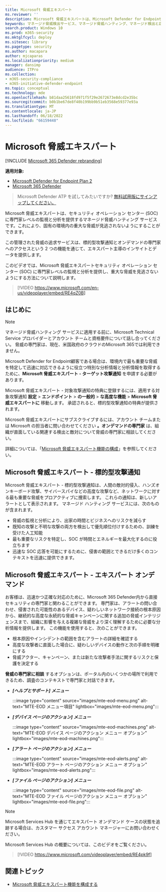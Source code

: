 ```yaml
---
title: Microsoft 脅威エキスパート
ms.reviewer: ''
description: Microsoft 脅威エキスパートは、Microsoft Defender for Endpointに対する専門知識の追加レイヤーを提供します。
keywords: マネージド脅威検出サービス、マネージド脅威ハンティング、マネージド検出と応答 (MDR) サービス、MTE、Microsoft 脅威エキスパート、MTE-TAN、ターゲット攻撃通知、ターゲット攻撃通知
search.product: Windows 10
ms.prod: m365-security
ms.mktglfcycl: deploy
ms.sitesec: library
ms.pagetype: security
ms.author: macapara
author: mjcaparas
ms.localizationpriority: medium
manager: dansimp
audience: ITPro
ms.collection:
- m365-security-compliance
- m365-initiative-defender-endpoint
ms.topic: conceptual
ms.technology: mde
ms.openlocfilehash: b81daa25618fd971f5f29e2672673e8dcd2e35bc
ms.sourcegitcommit: b0b1be67de8f40b199bb9b51eb3568e59377e93a
ms.translationtype: MT
ms.contentlocale: ja-JP
ms.lasthandoff: 06/18/2022
ms.locfileid: "66159448"
---
```

# <a name="microsoft-threat-experts"></a>Microsoft 脅威エキスパート

[!INCLUDE [Microsoft 365 Defender rebranding](../../includes/microsoft-defender.md)]

**適用対象:**
- [Microsoft Defender for Endpoint Plan 2](https://go.microsoft.com/fwlink/p/?linkid=2154037)
- [Microsoft 365 Defender](https://go.microsoft.com/fwlink/?linkid=2118804)

> Microsoft Defender ATP を試してみたいですか? [無料試用版にサインアップしてください。](https://signup.microsoft.com/create-account/signup?products=7f379fee-c4f9-4278-b0a1-e4c8c2fcdf7e&ru=https://aka.ms/MDEp2OpenTrial?ocid=docs-wdatp-exposedapis-abovefoldlink)

Microsoft 脅威エキスパートは、セキュリティ オペレーション センター (SOC) に専門家レベルの監視と分析を提供するマネージド脅威ハンティング サービスです。これにより、固有の環境内の重大な脅威が見逃されないようにすることができます。

この管理された脅威の追求サービスは、標的型攻撃通知とオンデマンドの専門家へのアクセスという 2 つの機能を通じて、エキスパート主導のインサイトとデータを提供します。

このビデオでは、Microsoft 脅威エキスパートセキュリティ オペレーション センター (SOC) に専門家レベルの監視と分析を提供し、重大な脅威を見逃さないようにする方法について説明します。 
> [!VIDEO https://www.microsoft.com/en-us/videoplayer/embed/RE4qZ0B]

## <a name="before-you-begin"></a>はじめに

> [!NOTE]
> マネージド脅威ハンティング サービスに適用する前に、Microsoft Technical Service プロバイダーとアカウント チームと資格要件について話し合ってください。
> 脅威の専門家は、現在、米国政府のクラウドのMicrosoft 365では利用できません。

Microsoft Defender for Endpoint顧客である場合は、環境内で最も重要な脅威を特定して迅速に対応できるように役立つ特別な分析情報と分析情報を取得するために、**Microsoft 脅威エキスパート - ターゲット攻撃通知** を申請する必要があります。

Microsoft 脅威エキスパート - 対象攻撃通知の特典に登録するには、適用する対象攻撃通知 **設定** \> **エンドポイント** \> **の一般的** \> **な高度な機能** \> **Microsoft 脅威エキスパートに** 移動します。 承認されると、標的型攻撃通知の特典が提供されます。

Microsoft 脅威エキスパートにサブスクライブするには、アカウント チームまたは Microsoft の担当者に問い合わせてください **。オンデマンドの専門家** は、組織が直面している関連する検出と敵対について脅威の専門家に相談してください。

詳細については、「[Microsoft 脅威エキスパート機能の構成](/microsoft-365/security/defender-endpoint/configure-microsoft-threat-experts#before-you-begin)」を参照してください。

## <a name="microsoft-threat-experts---targeted-attack-notification"></a>Microsoft 脅威エキスパート - 標的型攻撃通知

Microsoft 脅威エキスパート - 標的型攻撃通知は、人間の敵対的侵入、ハンズオンキーボード攻撃、サイバースパイなどの高度な攻撃など、ネットワークに対する最も重要な脅威をプロアクティブに捜索します。 これらの通知は、新しいアラートとして表示されます。 マネージド ハンティング サービスには、次のものが含まれます。

- 脅威の監視と分析により、出家の時間とビジネスへのリスクを減らす
- 既知の攻撃と不明な攻撃の両方を検出して優先順位付けするための、訓練を受けた人工知能
- 最も重要なリスクを特定し、SOC が時間とエネルギーを最大化するのに役立ちます
- 迅速な SOC 応答を可能にするために、侵害の範囲とできるだけ多くのコンテキストを迅速に提供できます。

## <a name="microsoft-threat-experts---experts-on-demand"></a>Microsoft 脅威エキスパート - エキスパート オンデマンド

お客様は、迅速かつ正確な対応のために、Microsoft 365 Defender内から直接セキュリティの専門家と関わることができます。 専門家は、アラートの問い合わせ、侵害された可能性のあるデバイス、疑わしいネットワーク接続の根本原因から、継続的な高度な永続的な脅威キャンペーンに関する追加の脅威インテリジェンスまで、組織に影響を与える複雑な脅威をより深く理解するために必要な分析情報を提供します。 この機能を使用すると、次のことができます。

- 根本原因やインシデントの範囲を含むアラートの詳細を確認する
- 高度な攻撃者に直面した場合に、疑わしいデバイスの動作と次の手順を明確にする
- 脅威アクター、キャンペーン、または新たな攻撃者手法に関するリスクと保護を決定する

**脅威の専門家に相談** するオプションは、ポータル内のいくつかの場所で利用できるため、調査のコンテキストで専門家と対話できます。

- ***[ヘルプとサポート] メニュー***

  :::image type="content" source="images/mte-eod-menu.png" alt-text="MTE-EOD メニュー項目" lightbox="images/mte-eod-menu.png":::

- ***[デバイス ページのアクション] メニュー***

  :::image type="content" source="images/mte-eod-machines.png" alt-text="MTE-EOD デバイス ページのアクション メニュー オプション" lightbox="images/mte-eod-machines.png":::

- ***[アラート ページのアクション] メニュー***

  :::image type="content" source="images/mte-eod-alerts.png" alt-text="MTE-EOD アラート ページのアクション メニュー オプション" lightbox="images/mte-eod-alerts.png":::

- ***[ファイル ページのアクション] メニュー***

  :::image type="content" source="images/mte-eod-file.png" alt-text="MTE-EOD ファイル ページのアクション メニュー オプション" lightbox="images/mte-eod-file.png":::

> [!NOTE]
> Microsoft Services Hub を通じてエキスパート オンデマンド ケースの状態を追跡する場合は、カスタマー サクセス アカウント マネージャーにお問い合わせください。

Microsoft Services Hub の概要については、このビデオをご覧ください。

> [!VIDEO https://www.microsoft.com/videoplayer/embed/RE4pk9f]

## <a name="related-topic"></a>関連トピック

- [Microsoft 脅威エキスパート機能を構成する](configure-microsoft-threat-experts.md)
